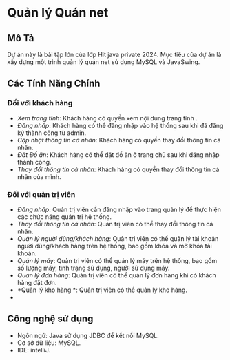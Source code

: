 # Quản lý Quán net  
## Mô Tả

Dự án này là bài tập lớn của lớp Hit java private 2024. Mục tiêu của dự án là xây dựng một trình quản lý quán net sử dụng MySQL và JavaSwing.

## Các Tính Năng Chính
### Đối với khách hàng 

- *Xem trang tĩnh*: Khách hàng có quyền xem nội dung trang tĩnh .
- *Đăng nhập*: Khách hàng có thể đăng nhập vào hệ thống sau khi đã đăng ký thành công từ admin.
- *Cập nhật thông tin cá nhân*: Khách hàng có quyền thay đổi thông tin cá nhân.
- *Đặt Đồ ăn*: Khách hàng có thể đặt đồ ăn ở trang chủ sau khi đăng nhập thành công.
- *Thay đổi thông tin cá nhân*: Khách hàng có quyền thay đổi thông tin cá nhân của mình.

### Đối với quản trị viên

- *Đăng nhập*: Quản trị viên cần đăng nhập vào trang quản lý để thực hiện các chức năng quản trị hệ thống.
- *Thay đổi thông tin cá nhân*: Quản trị viên có thể thay đổi thông tin cá nhân.
- *Quản lý người dùng/khách hàng*: Quản trị viên có thể quản lý tài khoản người dùng/khách hàng trên hệ thống, bao gồm khóa và mở khóa tài khoản.
- *Quản lý máy*: Quản trị viên có thể quản lý máy trên hệ thống, bao gồm số lượng máy, tình trạng sử dụng, người sử dụng máy.
- *Quản lý  đơn hàng*: Quản trị viên có thể quản lý đơn hàng khi có khách hàng đặt đơn.
- *Quản lý kho hàng *: Quản trị viên có thể quản lý kho hàng.
- 
##  Công nghệ sử dụng
- Ngôn ngữ: Java sử dụng JDBC để kết nối MySQL.
- Cơ sở dữ liệu: MySQL.
- IDE: intelliJ.
